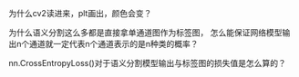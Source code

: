 为什么cv2读进来，plt画出，颜色会变？

为什么语义分割这么多都是直接拿单通道图作为标签图，
怎么能保证网络模型输出n个通道就一定代表n个通道表示的是n种类的概率？

nn.CrossEntropyLoss()对于语义分割模型输出与标签图的损失值是怎么算的？